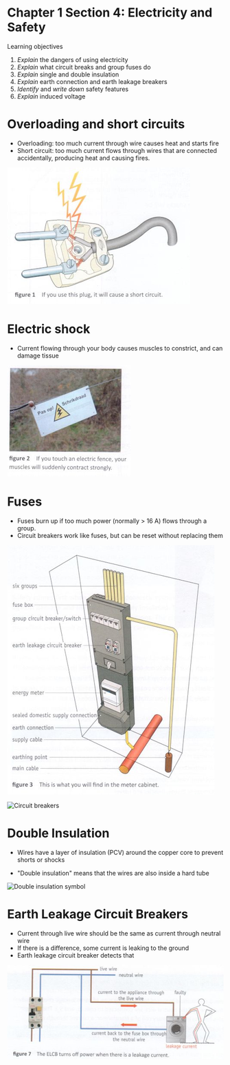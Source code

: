 # Chapter 1 Section 4: Electricity and Safety

Learning objectives

1. *Explain* the dangers of using electricity
1. *Explain* what circuit breaks and group fuses do
1. *Explain* single and double insulation
1. *Explain* earth connection and earth leakage breakers
1. *Identify* and *write down* safety features
1. *Explain* induced voltage

# Overloading and short circuits

- Overloading: too much current through wire causes heat
    and starts fire
- Short circuit: too much current flows through wires
    that are connected accidentally,
    producing heat and causing fires.

![Short circuit](img/short-circuit.jpg)

# Electric shock

- Current flowing through your body causes muscles
    to constrict, and can damage tissue

![warning sign on electric fence](img/electric-fence.jpg)

# Fuses

- Fuses burn up if too much power (normally > 16 A)
    flows through a group.
- Circuit breakers work like fuses, but can be reset
    without replacing them

![Meter cabinet](img/meter-cabinet.jpg)

![Circuit breakers](img/circuit-breakers.jpg)

# Double Insulation

- Wires have a layer of insulation (PCV) around the copper core
    to prevent shorts or shocks

- "Double insulation" means that the wires are also inside
    a hard tube

![Double insulation symbol](img/double-insulation.jpg)

# Earth Leakage Circuit Breakers

- Current through live wire should be the same
    as current through neutral wire
- If there is a difference, some current is leaking
    to the ground
- Earth leakage circuit breaker detects that

![Earth leakage breaker diagram](img/earth-leakage-breaker-diagram.jpg)



